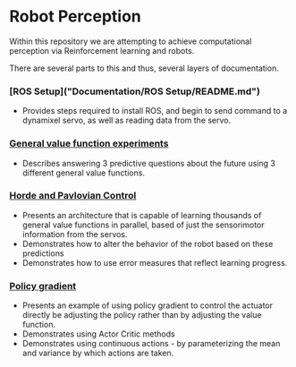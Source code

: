 # Robot Perception
Within this repository we are attempting to achieve computational perception via Reinforcement learning and robots.

There are several parts to this and thus, several layers of documentation.

### [ROS Setup]("Documentation/ROS Setup/README.md")
- Provides steps required to install ROS, and begin to send command to a dynamixel servo, as well as reading data from the servo.

### [General value function experiments](Documentation/RobotModule2/README.md)
- Describes answering 3 predictive questions about the future using 3 different general value functions.

### [Horde and Pavlovian Control](Documentation/RobotModule3/README.md)
- Presents an architecture that is capable of learning thousands of general value functions in parallel, based of just the sensorimotor information from the servos. 
- Demonstrates how to alter the behavior of the robot based on these predictions
- Demonstrates how to use error measures that reflect learning progress.

### [Policy gradient](Documentation/RobotModule4/RobotModule4WriteUp.pdf)
- Presents an example of using policy gradient to control the actuator directly be adjusting the policy rather than by adjusting the value function.
- Demonstrates using Actor Critic methods
- Demonstrates using continuous actions - by parameterizing the mean and variance by which actions are taken.